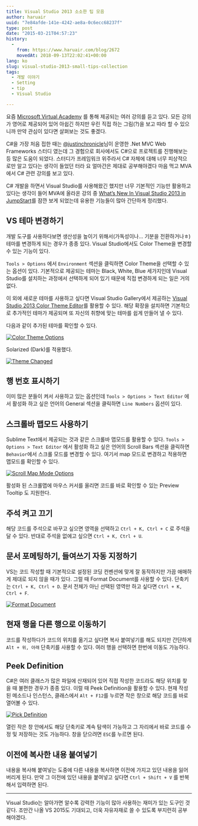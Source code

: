 ```yaml
---
title: Visual Studio 2013 소소한 팁 모음
author: haruair
uuid: "7e84afde-141e-4242-ae8a-0c6ecc68237f"
type: post
date: "2015-03-21T04:57:23"
history:
  - 
    from: https://www.haruair.com/blog/2672
    movedAt: 2018-09-13T22:02:41+00:00
lang: ko
slug: visual-studio-2013-small-tips-collection
tags:
  - 개발 이야기
  - Setting
  - tip
  - Visual Studio

---
```

요즘 [Microsoft Virtual Academy][1] 를 통해 제공되는 여러 강의를 듣고 있다. 모든 강의가 영어로 제공되어 있어 아쉽긴 하지만 우린 직접 하는 그림(?)을 보고 따라 할 수 있으니까 만약 관심이 있다면 살펴보는 것도 좋겠다.

C#을 가장 처음 접한 때는 [@justinchronicle][2]님이 운영한 .Net MVC Web Frameworks 스터디 였는데 그 경험으로 회사에서도 C#으로 프로젝트를 진행해보는 등 많은 도움이 되었다. 스터디가 프레임워크 위주라서 C# 자체에 대해 너무 피상적으로만 알고 있다는 생각이 들었던 터라 요 얼마간은 제대로 공부해야겠다 마음 먹고 MVA에서 C# 관련 강의를 보고 있다.

C# 개발을 하면서 Visual Studio를 사용해왔긴 했지만 너무 기본적인 기능만 활용하고 있다는 생각이 들어 MVA에 올라온 강의 중 [What&#8217;s New In Visual Studio 2013 in JumpStart][3]를 잠깐 보게 되었는데 유용한 기능들이 많아 간단하게 정리했다.

## VS 테마 변경하기

개발 도구를 사용하다보면 생산성을 높이기 위해서(가독성이나&#8230; 기분을 전환하거나ㅎ) 테마를 변경하게 되는 경우가 종종 있다. Visual Studio에서도 Color Theme을 변경할 수 있는 기능이 있다.

`Tools > Options` 에서 `Environment` 섹션을 클릭하면 Color Theme을 선택할 수 있는 옵션이 있다. 기본적으로 제공되는 테마는 Black, White, Blue 세가지인데 Visual Studio를 설치하는 과정에서 선택하게 되어 있기 때문에 직접 변경하게 되는 일은 거의 없다.

이 외에 새로운 테마를 사용하고 싶다면 Visual Studio Gallery에서 제공하는 [Visual Studio 2013 Color Theme Editor][4]를 활용할 수 있다. 해당 확장을 설치하면 기본적으로 추가적인 테마가 제공되며 또 자신의 취향에 맞는 테마를 쉽게 만들어 낼 수 있다.

다음과 같이 추가된 테마를 확인할 수 있다.

[<img src="https://live.staticflickr.com/8739/16256471504_01a04b6ebc_o.png?w=660&#038;ssl=1" alt="Color Theme Options" class="aligncenter" data-recalc-dims="1" />][5]

Solarized (Dark)를 적용했다.

[<img src="https://live.staticflickr.com/8744/16671517207_79b161460f_c.jpg?w=660&#038;ssl=1" alt="Theme Changed" class="aligncenter" data-recalc-dims="1" />][6]

## 행 번호 표시하기

이미 많은 분들이 켜서 사용하고 있는 옵션인데 `Tools > Options > Text Editor` 에서 활성화 하고 싶은 언어의 General 섹션을 클릭하면 `Line Numbers` 옵션이 있다.

## 스크롤바 맵모드 사용하기

Sublime Text에서 제공되는 것과 같은 스크롤바 맵모드를 활용할 수 있다. `Tools > Options > Text Editor` 에서 활성화 하고 싶은 언어의 Scroll Bars 섹션을 클릭하면 `Behavior`에서 스크롤 모드를 변경할 수 있다. 여기서 map 모드로 변경하고 적용하면 맵모드를 확인할 수 있다.

[<img src="https://live.staticflickr.com/7618/16691439710_390d82d9fe_o.png?w=660&#038;ssl=1" alt="Scroll Map Mode Options" class="aligncenter" data-recalc-dims="1" />][7]

활성화 된 스크롤맵에 마우스 커서를 올리면 코드를 바로 확인할 수 있는 Preview Tooltip 도 지원한다.

## 주석 켜고 끄기

해당 코드를 주석으로 바꾸고 싶으면 영역을 선택하고 `Ctrl + K, Ctrl + C` 로 주석을 달 수 있다. 반대로 주석을 없에고 싶으면 `Ctrl + K, Ctrl + U`.

## 문서 포메팅하기, 들여쓰기 자동 지정하기

VS는 코드 작성할 때 기본적으로 설정된 코딩 컨벤션에 맞게 잘 동작하지만 가끔 애매하게 제대로 되지 않을 때가 있다. 그럴 때 Format Document를 사용할 수 있다. 단축키는 `Ctrl + K, Ctrl + D`. 문서 전체가 아닌 선택된 영역만 하고 싶다면 `Ctrl + K, Ctrl + F`.

[<img src="https://live.staticflickr.com/8726/16878841425_8d25f2716f_o.png?w=660&#038;ssl=1" alt="Format Document" class="aligncenter" data-recalc-dims="1" />][8]

## 현재 행을 다른 행으로 이동하기

코드를 작성하다가 코드의 위치를 옮기고 싶다면 복사 붙여넣기를 해도 되지만 간단하게 `Alt + 위, 아래` 단축키를 사용할 수 있다. 여러 행을 선택하면 한번에 이동도 가능하다.

## Peek Definition

C#은 여러 클래스가 많은 파일에 산재되어 있어 직접 작성한 코드라도 해당 위치를 찾을 때 불편한 경우가 종종 있다. 이럴 때 Peek Definition을 활용할 수 있다. 현재 작성된 메소드나 인스턴스, 클래스에서 `Alt + F12`를 누르면 작은 창으로 해당 코드를 바로 열어볼 수 있다.

[<img src="https://live.staticflickr.com/8717/16877664542_05b8772242_o.png?w=660&#038;ssl=1" alt="Pick Definition" class="aligncenter" data-recalc-dims="1" />][9]

열린 작은 창 안에서도 해당 단축키로 계속 탐색이 가능하고 그 자리에서 바로 코드를 수정 및 저장하는 것도 가능하다. 창을 닫으려면 `ESC`를 누르면 된다.

## 이전에 복사한 내용 붙여넣기

내용을 복사해 붙여넣는 도중에 다른 내용을 복사하면 이전에 가지고 있던 내용을 잃어버리게 된다. 만약 그 이전에 있던 내용을 붙여넣고 싶다면 `Ctrl + Shift + V` 를 반복해서 입력하면 된다.

* * *

Visual Studio는 알아가면 알수록 강력한 기능이 많아 사용하는 재미가 있는 도구인 것 같다. 조만간 나올 VS 2015도 기대되고, 더욱 자유자재로 쓸 수 있도록 부지런히 공부해야겠다.

 [1]: http://microsoftvirtualacademy.com
 [2]: https://twitter.com/justinchronicle
 [3]: http://www.microsoftvirtualacademy.com/training-courses/what-s-new-in-visual-studio-2013-jump-start
 [4]: https://visualstudiogallery.msdn.microsoft.com/9e08e5d3-6eb4-4e73-a045-6ea2a5cbdabe
 [5]: http://www.flickr.com/photos/90112078@N08/16256471504 "Color Theme Options"
 [6]: http://www.flickr.com/photos/90112078@N08/16671517207 "Theme Changed"
 [7]: http://www.flickr.com/photos/90112078@N08/16691439710 "Scroll Map Mode Options"
 [8]: http://www.flickr.com/photos/90112078@N08/16878841425 "Format Document"
 [9]: http://www.flickr.com/photos/90112078@N08/16877664542 "Pick Definition"
